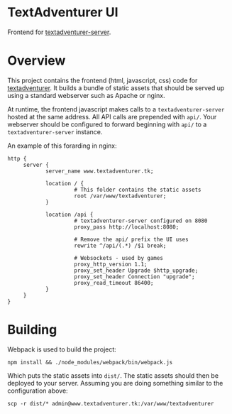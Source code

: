 # TextAdventurer UI

Frontend for
[textadventurer-server](https://github.com/AdamK117/textadventurer-server).


# Overview

This project contains the frontend (html, javascript, css) code for
[textadventurer](https://www.textadventurer.tk). It builds a bundle of
static assets that should be served up using a standard webserver such
as Apache or nginx.

At runtime, the frontend javascript makes calls to a
`textadventurer-server` hosted at the same address. All API calls are
prepended with `api/`. Your webserver should be configured to forward
beginning with `api/` to a `textadventurer-server` instance.

An example of this forarding in nginx:

```
http {
     server {
            server_name www.textadventurer.tk;

            location / {
                     # This folder contains the static assets
                     root /var/www/textadventurer;
            }

            location /api {
                     # textadventurer-server configured on 8080
                     proxy_pass http://localhost:8080;

                     # Remove the api/ prefix the UI uses
                     rewrite ^/api/(.*) /$1 break;

                     # Websockets - used by games
                     proxy_http_version 1.1;
                     proxy_set_header Upgrade $http_upgrade;
                     proxy_set_header Connection "upgrade";
                     proxy_read_timeout 86400;
            }
     }
}
```


# Building

Webpack is used to build the project:

```
npm install && ./node_modules/webpack/bin/webpack.js
```

Which puts the static assets into `dist/`. The static assets should
then be deployed to your server. Assuming you are doing something
similar to the configuration above:

```
scp -r dist/* admin@www.textadventurer.tk:/var/www/textadventurer
```
